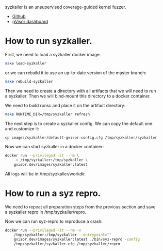 syzkaller is an unsupervised coverage-guided kernel fuzzer.

*   [Github](https://github.com/google/syzkaller)
*   [gVisor dashboard](https://syzkaller.appspot.com/gvisor)

# How to run syzkaller.

First, we need to load a syzkaller docker image:

```bash
make load-syzkaller
```

or we can rebuild it to use an up-to-date version of the master branch:

```bash
make rebuild-syzkaller
```

Then we need to create a directory with all artifacts that we will need to run a
syzkaller. Then we will bind-mount this directory to a docker container.

We need to build runsc and place it on the artifact directory:

```bash
make RUNTIME_DIR=/tmp/syzkaller refresh
```

The next step is to create a syzkaller config. We can copy the default one and
customize it:

```bash
cp images/syzkaller/default-gvisor-config.cfg /tmp/syzkaller/syzkaller.cfg
```

Now we can start syzkaller in a docker container:

```bash
docker run --privileged -it --rm \
    -v /tmp/syzkaller:/tmp/syzkaller \
    gvisor.dev/images/syzkaller:latest
```

All logs will be in /tmp/syzkaller/workdir.

# How to run a syz repro.

We need to repeat all preparation steps from the previous section and save a
syzkaller repro in /tmp/syzkaller/repro.

Now we can run syz-repro to reproduce a crash:

```bash
docker run --privileged -it --rm -v
    /tmp/syzkaller:/tmp/syzkaller --entrypoint=""
    gvisor.dev/images/syzkaller:latest ./bin/syz-repro -config
    /tmp/syzkaller/syzkaller.cfg /tmp/syzkaller/repro
```
